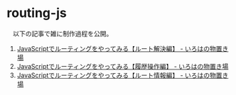 # routing-js
　以下の記事で雑に制作過程を公開。

1. [JavaScriptでルーティングをやってみる【ルート解決編】 - いろはの物置き場](https://168iroha.net/blog/article/202306140115/)
2. [JavaScriptでルーティングをやってみる【履歴操作編】 - いろはの物置き場](https://168iroha.net/blog/article/202306260059/)
3. [JavaScriptでルーティングをやってみる【ルート情報編】 - いろはの物置き場](https://168iroha.net/blog/article/202307210051/)
